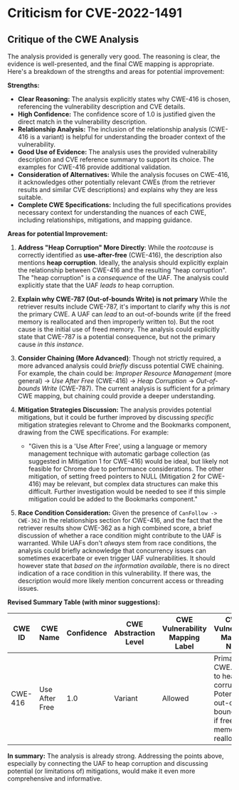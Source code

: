 # Criticism for CVE-2022-1491

## Critique of the CWE Analysis

The analysis provided is generally very good. The reasoning is clear, the evidence is well-presented, and the final CWE mapping is appropriate. Here's a breakdown of the strengths and areas for potential improvement:

**Strengths:**

*   **Clear Reasoning:** The analysis explicitly states why CWE-416 is chosen, referencing the vulnerability description and CVE details.
*   **High Confidence:** The confidence score of 1.0 is justified given the direct match in the vulnerability description.
*   **Relationship Analysis:** The inclusion of the relationship analysis (CWE-416 is a variant) is helpful for understanding the broader context of the vulnerability.
*   **Good Use of Evidence:** The analysis uses the provided vulnerability description and CVE reference summary to support its choice. The examples for CWE-416 provide additional validation.
*   **Consideration of Alternatives:** While the analysis focuses on CWE-416, it acknowledges other potentially relevant CWEs (from the retriever results and similar CVE descriptions) and explains why they are less suitable.
*   **Complete CWE Specifications:** Including the full specifications provides necessary context for understanding the nuances of each CWE, including relationships, mitigations, and mapping guidance.

**Areas for potential Improvement:**

1.  **Address "Heap Corruption" More Directly**: While the *rootcause* is correctly identified as **use-after-free** (CWE-416), the description also mentions **heap corruption**. Ideally, the analysis should explicitly explain the relationship between CWE-416 and the resulting "heap corruption". The "heap corruption" is a *consequence* of the UAF. The analysis could explicitly state that the UAF *leads to* heap corruption.
2.  **Explain why CWE-787 (Out-of-bounds Write) is not primary** While the retriever results include CWE-787, it's important to clarify why this is *not* the primary CWE. A UAF can *lead* to an out-of-bounds write (if the freed memory is reallocated and then improperly written to). But the root cause is the initial use of freed memory. The analysis could explicitly state that CWE-787 is a potential consequence, but not the primary cause *in this instance*.
3.  **Consider Chaining (More Advanced)**: Though not strictly required, a more advanced analysis could *briefly* discuss potential CWE chaining. For example, the chain could be: *Improper Resource Management* (more general) -> *Use After Free* (CWE-416) -> *Heap Corruption* -> *Out-of-bounds Write* (CWE-787). The current analysis is sufficient for a primary CWE mapping, but chaining could provide a deeper understanding.
4.  **Mitigation Strategies Discussion:** The analysis provides potential mitigations, but it could be further improved by discussing *specific* mitigation strategies relevant to Chrome and the Bookmarks component, drawing from the CWE specifications. For example:

    *   "Given this is a 'Use After Free', using a language or memory management technique with automatic garbage collection (as suggested in Mitigation 1 for CWE-416) would be ideal, but likely not feasible for Chrome due to performance considerations. The other mitigation, of setting freed pointers to NULL (Mitigation 2 for CWE-416) may be relevant, but complex data structures can make this difficult. Further investigation would be needed to see if this simple mitigation could be added to the Bookmarks component."
5.  **Race Condition Consideration:** Given the presence of `CanFollow -> CWE-362` in the relationships section for CWE-416, and the fact that the retriever results show CWE-362 as a high combined score, a brief discussion of whether a race condition might contribute to the UAF is warranted.  While UAFs don't *always* stem from race conditions, the analysis could briefly acknowledge that concurrency issues can sometimes exacerbate or even trigger UAF vulnerabilities. It should however state that *based on the information available*, there is no direct indication of a race condition in this vulnerability. If there was, the description would more likely mention concurrent access or threading issues.

**Revised Summary Table (with minor suggestions):**

| CWE ID | CWE Name | Confidence | CWE Abstraction Level | CWE Vulnerability Mapping Label | CWE-Vulnerability Mapping Notes |
|---|---|---|---|---|---|
| CWE-416 | Use After Free | 1.0 | Variant | Allowed | Primary CWE. Leads to heap corruption. Potential for out-of-bounds write if freed memory is reallocated. |

**In summary:** The analysis is already strong. Addressing the points above, especially by connecting the UAF to heap corruption and discussing potential (or limitations of) mitigations, would make it even more comprehensive and informative.